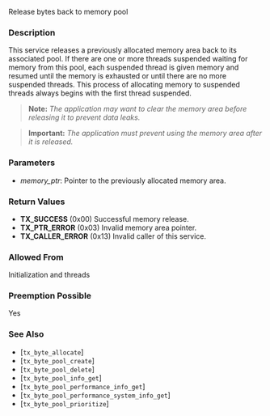 Release bytes back to memory pool

### Description

This service releases a previously allocated memory area back to its associated pool. If there are one or more threads suspended waiting for memory from this pool, each suspended thread is given memory and resumed until the memory is exhausted or until there are no more suspended threads. This process of allocating memory to suspended threads always begins with the first thread suspended.

> **Note:** *The application may want to clear the memory area before releasing it to prevent data leaks.*

> **Important:** *The application must prevent using the memory area after it is released.*

### Parameters

- *memory_ptr*: Pointer to the previously allocated memory area.

### Return Values

- **TX_SUCCESS** (0x00) Successful memory release.
- **TX_PTR_ERROR** (0x03) Invalid memory area pointer.
- **TX_CALLER_ERROR** (0x13) Invalid caller of this service.

### Allowed From

Initialization and threads

### Preemption Possible

Yes

### See Also

- [`tx_byte_allocate`]
- [`tx_byte_pool_create`]
- [`tx_byte_pool_delete`]
- [`tx_byte_pool_info_get`]
- [`tx_byte_pool_performance_info_get`]
- [`tx_byte_pool_performance_system_info_get`]
- [`tx_byte_pool_prioritize`]

